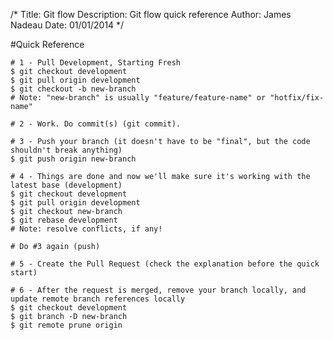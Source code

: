 /*
Title: Git flow
Description: Git flow quick reference
Author: James Nadeau
Date: 01/01/2014
*/

#Quick Reference

    # 1 - Pull Development, Starting Fresh
    $ git checkout development
    $ git pull origin development
    $ git checkout -b new-branch
    # Note: "new-branch" is usually "feature/feature-name" or "hotfix/fix-name"
    
    # 2 - Work. Do commit(s) (git commit).
    
    # 3 - Push your branch (it doesn't have to be "final", but the code shouldn't break anything)
    $ git push origin new-branch

    # 4 - Things are done and now we'll make sure it's working with the latest base (development)
    $ git checkout development
    $ git pull origin development
    $ git checkout new-branch
    $ git rebase development
    # Note: resolve conflicts, if any!
    
    # Do #3 again (push)
    
    # 5 - Create the Pull Request (check the explanation before the quick start)
    
    # 6 - After the request is merged, remove your branch locally, and update remote branch references locally
    $ git checkout development
    $ git branch -D new-branch
    $ git remote prune origin

